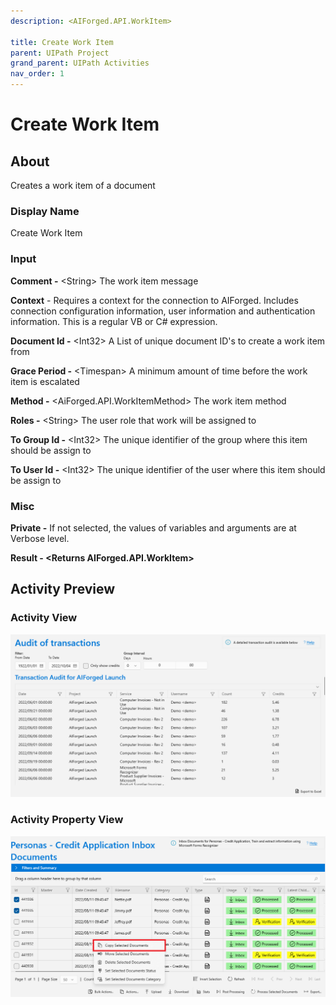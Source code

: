 ```yaml
---
description: <AIForged.API.WorkItem>

title: Create Work Item
parent: UIPath Project
grand_parent: UIPath Activities
nav_order: 1
---
```


# Create Work Item

## About

Creates a work item of a document

### Display Name

Create Work Item

### Input

**Comment -** \<String> The work item message

**Context** - Requires a context for the connection to AIForged. Includes connection configuration information, user information and authentication information. This is a regular VB or C# expression.

**Document Id -** \<Int32> A List of unique document ID's to create a work item from

**Grace Period -** \<Timespan> A minimum amount of time before the work item is escalated

**Method -** \<AiForged.API.WorkItemMethod> The work item method

**Roles -** \<String> The user role that work will be assigned to&#x20;

**To Group Id -** \<Int32> The unique identifier of the group where this item should be assign to

**To User Id -** \<Int32> The unique identifier of the user where this item should be assign to

### Misc

**Private -** If not selected, the values of variables and arguments are at Verbose level.

**Result - <**Returns AIForged.API.WorkItem**>**&#x20;

## Activity Preview

### Activity View

![](<../../.gitbook/assets/image (1) (2).png>)

### Activity Property View

![](<../../.gitbook/assets/image (2).png>)
